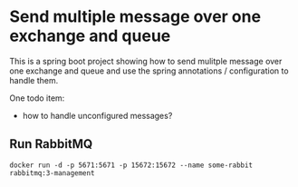 # Send multiple message over one exchange and queue

This is a spring boot project showing how to send mulitple message over one exchange and queue and use the spring 
annotations / configuration to handle them.

One todo item:
- how to handle unconfigured messages?

## Run RabbitMQ
```Shell
docker run -d -p 5671:5671 -p 15672:15672 --name some-rabbit rabbitmq:3-management
```
